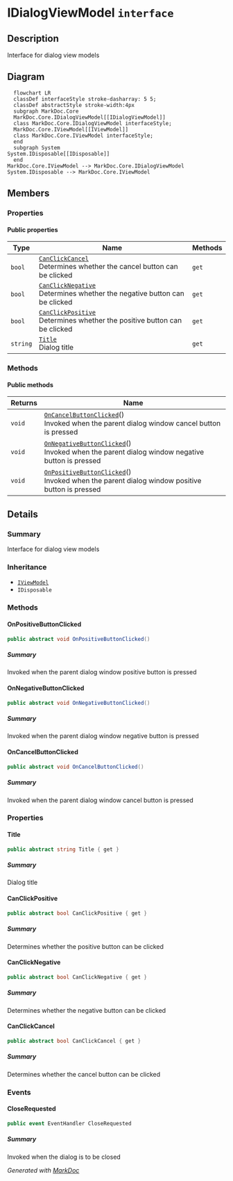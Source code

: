 # IDialogViewModel `interface`

## Description
Interface for dialog view models

## Diagram
```mermaid
  flowchart LR
  classDef interfaceStyle stroke-dasharray: 5 5;
  classDef abstractStyle stroke-width:4px
  subgraph MarkDoc.Core
  MarkDoc.Core.IDialogViewModel[[IDialogViewModel]]
  class MarkDoc.Core.IDialogViewModel interfaceStyle;
  MarkDoc.Core.IViewModel[[IViewModel]]
  class MarkDoc.Core.IViewModel interfaceStyle;
  end
  subgraph System
System.IDisposable[[IDisposable]]
  end
MarkDoc.Core.IViewModel --> MarkDoc.Core.IDialogViewModel
System.IDisposable --> MarkDoc.Core.IViewModel
```

## Members
### Properties
#### Public  properties
| Type | Name | Methods |
| --- | --- | --- |
| `bool` | [`CanClickCancel`](markdoc/core/IDialogViewModel.md#canclickcancel)<br>Determines whether the cancel button can be clicked | `get` |
| `bool` | [`CanClickNegative`](markdoc/core/IDialogViewModel.md#canclicknegative)<br>Determines whether the negative button can be clicked | `get` |
| `bool` | [`CanClickPositive`](markdoc/core/IDialogViewModel.md#canclickpositive)<br>Determines whether the positive button can be clicked | `get` |
| `string` | [`Title`](markdoc/core/IDialogViewModel.md#title)<br>Dialog title | `get` |

### Methods
#### Public  methods
| Returns | Name |
| --- | --- |
| `void` | [`OnCancelButtonClicked`](markdoc/core/IDialogViewModel.md#oncancelbuttonclicked)()<br>Invoked when the parent dialog window cancel button is pressed |
| `void` | [`OnNegativeButtonClicked`](markdoc/core/IDialogViewModel.md#onnegativebuttonclicked)()<br>Invoked when the parent dialog window negative button is pressed |
| `void` | [`OnPositiveButtonClicked`](markdoc/core/IDialogViewModel.md#onpositivebuttonclicked)()<br>Invoked when the parent dialog window positive button is pressed |

## Details
### Summary
Interface for dialog view models

### Inheritance
 - [
`IViewModel`
](./IViewModel.md)
 - `IDisposable`

### Methods
#### OnPositiveButtonClicked
```csharp
public abstract void OnPositiveButtonClicked()
```
##### Summary
Invoked when the parent dialog window positive button is pressed

#### OnNegativeButtonClicked
```csharp
public abstract void OnNegativeButtonClicked()
```
##### Summary
Invoked when the parent dialog window negative button is pressed

#### OnCancelButtonClicked
```csharp
public abstract void OnCancelButtonClicked()
```
##### Summary
Invoked when the parent dialog window cancel button is pressed

### Properties
#### Title
```csharp
public abstract string Title { get }
```
##### Summary
Dialog title

#### CanClickPositive
```csharp
public abstract bool CanClickPositive { get }
```
##### Summary
Determines whether the positive button can be clicked

#### CanClickNegative
```csharp
public abstract bool CanClickNegative { get }
```
##### Summary
Determines whether the negative button can be clicked

#### CanClickCancel
```csharp
public abstract bool CanClickCancel { get }
```
##### Summary
Determines whether the cancel button can be clicked

### Events
#### CloseRequested
```csharp
public event EventHandler CloseRequested
```
##### Summary
Invoked when the dialog is to be closed

*Generated with* [*MarkDoc*](https://github.com/hailstorm75/MarkDoc.Core)

